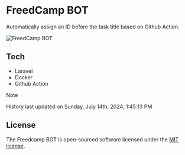 # FreedCamp BOT

Automatically assign an ID before the task title based on Github Action.

![FreedCamp BOT](https://repository-images.githubusercontent.com/737932867/7d34798b-2680-471c-b089-a78a718d3d6a)

## Tech

- Laravel
- Docker
- Github Action

> [!NOTE]  
> History last updated on Sunday, July 14th, 2024, 1:45:13 PM

## License

The Freedcamp BOT is open-sourced software licensed under the [MIT license](https://opensource.org/licenses/MIT).
